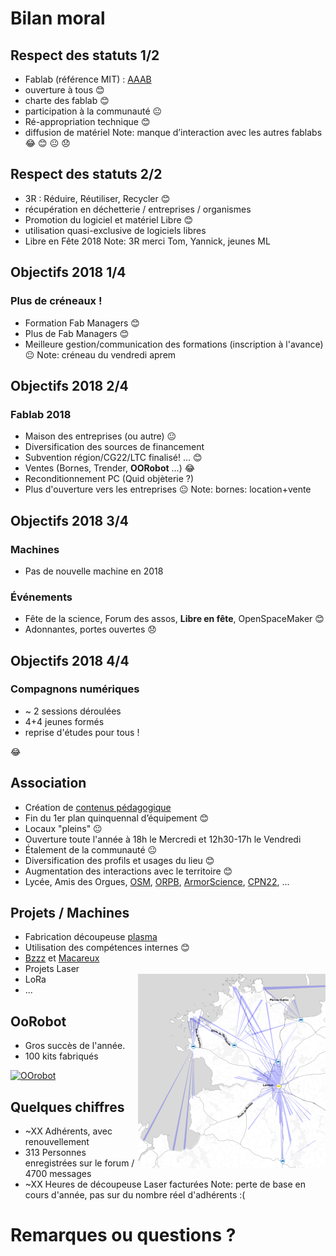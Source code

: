 # Bilan moral


## Respect des statuts 1/2
* Fablab (référence MIT) : [AAAB](http://wiki.fablab.is/wiki/Fab_Lab_conformity_rating)
 * ouverture à tous 😊
 * charte des fablab 😊
 * participation à la communauté 😐
* Ré-appropriation technique 😊
 * diffusion de matériel
Note: manque d’interaction avec les autres fablabs
 😂 😊 😐 😞


## Respect des statuts 2/2
* 3R : Réduire, Réutiliser, Recycler 😊
 * récupération en déchetterie / entreprises / organismes
* Promotion du logiciel et matériel Libre 😊
 * utilisation quasi-exclusive de logiciels libres
 * Libre en Fête 2018
Note: 3R merci Tom, Yannick, jeunes ML


## Objectifs 2018 1/4
### Plus de créneaux !
* Formation Fab Managers 😊
* Plus de Fab Managers 😊
* Meilleure gestion/communication des formations (inscription à l'avance) 😐
Note:
créneau du vendredi aprem


## Objectifs 2018 2/4
### Fablab 2018
* Maison des entreprises (ou autre) 😐
* Diversification des sources de financement
 * Subvention région/CG22/LTC finalisé! ... 😊
 * Ventes (Bornes, Trender, **OORobot** ...) 😂
 * Reconditionnement PC (Quid objèterie ?)
* Plus d'ouverture vers les entreprises 😐
Note: bornes: location+vente


## Objectifs 2018 3/4
### Machines
* Pas de nouvelle machine en 2018

### Événements
* Fête de la science, Forum des assos, **Libre en fête**, OpenSpaceMaker 😊
* Adonnantes, portes ouvertes 😞


## Objectifs 2018 4/4
### Compagnons numériques
* ~ 2 sessions déroulées
* 4+4 jeunes formés
* reprise d'études pour tous !

😂


## Association
* Création de [contenus pédagogique](http://wiki.fablab-lannion.org/index.php?title=Cat%C3%A9gorie:Formation)
* Fin du 1er plan quinquennal d’équipement 😊
 * Locaux "pleins" 😐
* Ouverture toute l'année à 18h le Mercredi et 12h30-17h le Vendredi
 * Étalement de la communauté 😐
 * Diversification des profils et usages du lieu 😊
* Augmentation des interactions avec le territoire 😊
 * Lycée, Amis des Orgues, [OSM](https://www.federation-openspacemakers.com/fr/), [ORPB](http://www.orpb.fr/), [ArmorScience](http://www.armorscience.com/), [CPN22](https://twitter.com/CPN22), ...


## Projets / Machines
* Fabrication découpeuse [plasma](http://wiki.fablab-lannion.org//index.php?title=Plasma)
 * Utilisation des compétences internes 😊
* [Bzzz](http://wiki.fablab-lannion.org//index.php?title=Bzzz) et [Macareux](http://wiki.fablab-lannion.org/index.php?title=Comptage_Macareux)
* Projets Laser
* LoRa <img align="right" src="img/ttnmapper.png">
* ...


## OoRobot
* Gros succès de l'année.
* 100 kits fabriqués

[![OOrobot](https://wiki.fablab-lannion.org/images/thumb/6/63/Oorobot-logo.png/400px-Oorobot-logo.png)](https://wiki.fablab-lannion.org/images/thumb/6/63/Oorobot-logo.png/400px-Oorobot-logo.png)


## Quelques chiffres
* ~XX Adhérents, avec renouvellement
* 313 Personnes enregistrées sur le forum / 4700 messages
* ~XX Heures de découpeuse Laser facturées
Note: perte de base en cours d'année, pas sur du nombre réel d'adhérents :(


# Remarques ou questions ?
